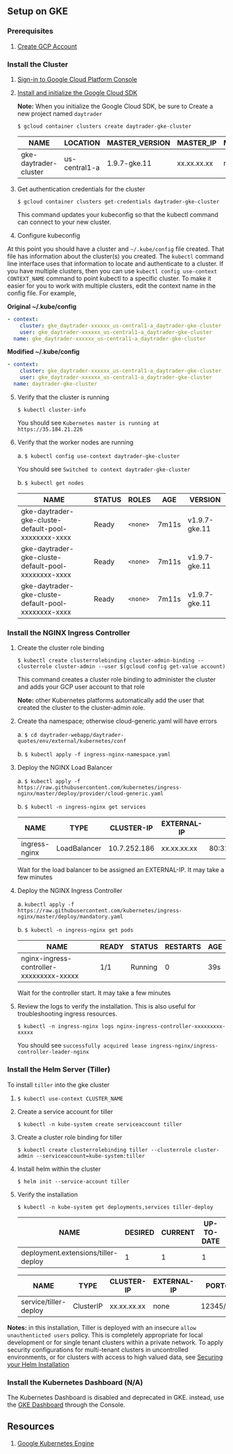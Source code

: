                 
## Setup on GKE

### Prerequisites

1.  [Create GCP Account](https://cloud.google.com/free/)

### Install the Cluster
    
1.  [Sign-in to Google Cloud Platform Console](console.cloud.google.com)

2.  [Install and initialize the Google Cloud SDK](//https://cloud.google.com/sdk/docs/quickstarts)

    **Note:** When you initialize the Google Cloud SDK, be sure to Create a new project named `daytrader`
    
    `$ gcloud container clusters create daytrader-gke-cluster`
            
    NAME | LOCATION | MASTER_VERSION | MASTER_IP | MACHINE_TYPE | NODE_VERSION | NUM_NODES | STATUS
    ---- | -------- | -------------- | --------- | ------------ | ------------ | --------- | ------
    gke-daytrader-cluster | us-central1-a | 1.9.7-gke.11 | xx.xx.xx.xx | n1-standard-1 | 1.9.7-gke.11 | 3 | RUNNING
        
3.  Get authentication credentials for the cluster
    
    `$ gcloud container clusters get-credentials daytrader-gke-cluster`
            
    This command updates your kubeconfig so that the kubectl command can connect to your new cluster.
    
4.  Configure kubeconfig

At this point you should have a cluster and `~/.kube/config` file created. That file has information about the cluster(s) you created. The `kubectl` command line interface uses that information to locate and authenticate to a cluster. If you have multiple clusters, then you can use `kubectl config use-context CONTEXT_NAME` command to point kubectl to a specific cluster. To make it easier for you to work with multiple clusters, edit the context name in the config file. For example,
  
**Original ~/.kube/config**

```yaml
- context:
    cluster: gke_daytrader-xxxxxx_us-central1-a_daytrader-gke-cluster
    user: gke_daytrader-xxxxxx_us-central1-a_daytrader-gke-cluster
  name: gke_daytrader-xxxxxx_us-central1-a_daytrader-gke-cluster
```

**Modified ~/.kube/config**

```yaml
- context:
    cluster: gke_daytrader-xxxxxx_us-central1-a_daytrader-gke-cluster
    user: gke_daytrader-xxxxxx_us-central1-a_daytrader-gke-cluster
  name: daytrader-gke-cluster
```
        
5.  Verify that the cluster is running

    `$ kubectl cluster-info`
                
    You should see `Kubernetes master is running at https://35.184.21.226`

6.  Verify that the worker nodes are running

     
    a.  `$ kubectl config use-context daytrader-gke-cluster`

    You should see `Switched to context daytrader-gke-cluster`

    b.  `$ kubectl get nodes`
            
    NAME | STATUS | ROLES | AGE | VERSION
    ---- | ------ | ----- | --- | -------
    gke-daytrader-gke-cluste-default-pool-xxxxxxxx-xxxx | Ready | `<none>` | 7m11s | v1.9.7-gke.11
    gke-daytrader-gke-cluste-default-pool-xxxxxxxx-xxxx | Ready | `<none>` | 7m11s | v1.9.7-gke.11
    gke-daytrader-gke-cluste-default-pool-xxxxxxxx-xxxx | Ready | `<none>` | 7m11s | v1.9.7-gke.11

### Install the NGINX Ingress Controller
      
1.  Create the cluster role binding
        
    `$ kubectl create clusterrolebinding cluster-admin-binding --clusterrole cluster-admin --user $(gcloud config get-value account)`
    
    This command creates a cluster role binding to administer the cluster and adds your GCP user account to that role
    
    **Note:** other Kubernetes platforms automatically add the user that created the cluster to the cluster-admin role.

2.  Create tha namespace; otherwise cloud-generic.yaml will have errors
        
    a.  `$ cd daytrader-webapp/daytrader-quotes/env/external/kubernetes/conf`
            
    b.  `$ kubectl apply -f ingress-nginx-namespace.yaml`
    
3.  Deploy the NGINX Load Balancer

    a.  `$ kubectl apply -f https://raw.githubusercontent.com/kubernetes/ingress-nginx/master/deploy/provider/cloud-generic.yaml`
    
    b.  `$ kubectl -n ingress-nginx get services`
                    
    NAME | TYPE | CLUSTER-IP | EXTERNAL-IP | PORT(S) | AGE
    ---- | ---- | ---------- | ----------- | ------- | ---
    ingress-nginx | LoadBalancer | 10.7.252.186 | xx.xx.xx.xx | 80:31884/TCP,443:31058/TCP | 55s
    
    Wait for the load balancer to be assigned an EXTERNAL-IP. It may take a few minutes
                
4.  Deploy the NGINX Ingress Controller

    a.  `kubectl apply -f https://raw.githubusercontent.com/kubernetes/ingress-nginx/master/deploy/mandatory.yaml`
    
    b.  `$ kubectl -n ingress-nginx get pods`
                    
    NAME | READY | STATUS | RESTARTS | AGE
    ---- | ----- | ------ | -------- | --- 
    nginx-ingress-controller-xxxxxxxxx-xxxxx | 1/1 | Running | 0 | 39s
    
    Wait for the controller start. It may take a few minutes
    
5.  Review the logs to verify the installation. This is also useful for troubleshooting ingress resources.
                
    `$ kubectl -n ingress-nginx logs nginx-ingress-controller-xxxxxxxxx-xxxxx`
                   
    You should see `successfully acquired lease ingress-nginx/ingress-controller-leader-nginx`

### Install the Helm Server (Tiller)

To install `tiller` into the gke cluster

1.  `$ kubectl use-context CLUSTER_NAME`

2.  Create a service account for tiller

    `$ kubectl -n kube-system create serviceaccount tiller`
    
3.  Create a cluster role binding for tiller

    `$ kubectl create clusterrolebinding tiller --clusterrole cluster-admin --serviceaccount=kube-system:tiller`
            
4.  Install helm within the cluster

    `$ helm init --service-account tiller`
    
5.  Verify the installation

    `$ kubectl -n kube-system get deployments,services tiller-deploy`
    
    NAME | DESIRED | CURRENT | UP-TO-DATE | AVAILABLE | AGE
    ---- | ------- | ------- | ---------- | --------- | ---
    deployment.extensions/tiller-deploy | 1 | 1 | 1 | 1| 39s
   
    NAME | TYPE | CLUSTER-IP | EXTERNAL-IP | PORT(S) | AGE
    ---- | ---- | ---------- | ----------- | ------- | --- 
    service/tiller-deploy | ClusterIP | xx.xx.xx.xx | none | 12345/TCP | 39s
    
**Notes:** in this installation, Tiller is deployed with an insecure `allow unauthenticted users` policy. This is completely appropriate for local development or for single tenant clusters within 
a private network. To apply security configurations for multi-tenant clusters in uncontrolled environments, or for clusters with access to high valued data, see [Securing your Helm Installation](https://docs.helm.sh/using_helm/#securing-your-helm-installation)
                            
### Install the Kubernetes Dashboard (N/A)
        
The Kubernetes Dashboard is disabled and deprecated in GKE. instead, use the [GKE Dashboard](https://cloud.google.com/kubernetes-engine/docs/concepts/dashboards) through the Console.

## Resources

1.  [Google Kubernetes Engine](https://cloud.google.com/kubernetes-engine/)



